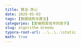 ```yaml
---
title: 算法-贪心
date: 2020-05-03
tags: [数据结构与算法]
categories: [爱编程爱技术的孩子]
slug: algorithm Greedu
typora-root-url: ..\..\..\static
math: true
---
```


